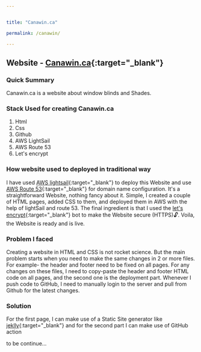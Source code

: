 ```yaml
---


title: "Canawin.ca"

permalink: /canawin/

---
```




## Website - [Canawin.ca](https://Canawin.ca){:target="_blank"}


### Quick Summary

Canawin.ca is a website about window blinds and Shades.


### Stack Used for creating Canawin.ca
 1. Html
 2. Css
 3. Github
 4. AWS LightSail
 5. AWS Route 53
 6. Let's encrypt
 

### How website used to deployed in traditional way

I have used [AWS lightsail](https://aws.amazon.com/lightsail/){:target="_blank"} to deploy this Website and use [AWS Route 53](https://aws.amazon.com/route53/){:target="_blank"} for domain name configuration. It's a straightforward Website, nothing fancy about it. Simple, I created a couple of HTML pages, added CSS to them, and deployed them in AWS with the help of lightSail and route 53. The final ingredient is that  I used the [let's encrypt](https://letsencrypt.org){:target="_blank"} bot to make the Website secure (HTTPS)🔓. Voila, the Website is ready and is live.


### Problem I faced

Creating a website in HTML and CSS is not rocket science. But the main problem starts when you need to make the same changes in 2 or more files. For example- the header and footer need to be fixed on all pages. For any changes on these files, I need to copy-paste the header and footer HTML code on all pages, and the second one is the deployment part. Whenever I push code to GitHub, I need to manually login to the server and pull from Github for the latest changes.

### Solution

For the first page, I can make use of a Static Site generator like [jeklly](https://youtu.be/T1itpPvFWHI?list=PLLAZ4kZ9dFpOPV5C5Ay0pHaa0RJFhcmcB){:target="_blank"} and for the second part I can make use of GitHub action


to be continue...




